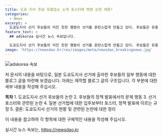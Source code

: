 ```yaml
---
title: 도쿄 지사 후보 유흥업소 소개 포스터에 벗방 논란 여론!
categories:
  - News
excerpt: >
  도쿄도지사 선거 후보들의 미친 듯한 행동이 선거를 혼란스럽게 만들고 있다. 후보들은 유흥업소 점포를 소개하거나, 개 사진을 달고 다닌다. 더구나, 선거 운동 포스터에는 여성의 알몸을 드러낸 사진이나 유명 레이싱 모델의 사진을 표시하기도 한다. 이같은 상황에서 선거법은 후보들의 막장 행동을 막을 수 있는 법적 근거가 부족하다고 한다. 도쿄도지사 선거는 오는 7일 투표가 예정되어 있다.
feature_text: >
  ## adskorea 실시간 뉴스 속보입니다.

  도쿄도지사 선거 후보들의 미친 듯한 행동이 선거를 혼란스럽게 만들고 있다. 후보들은 유흥업소 점포를 소개하거나, 개 사진을 달고 다닌다. 더구나, 선거 운동 포스터에는 여성의 알몸을 드러낸 사진이나 유명 레이싱 모델의 사진을 표시하기도 한다. 이같은 상황에서 선거법은 후보들의 막장 행동을 막을 수 있는 법적 근거가 부족하다고 한다. 도쿄도지사 선거는 오는 7일 투표가 예정되어 있다.
image: 'https://newsdao.kr/res/images/meta/newsdao_breakingnews.jpg'
---
```


<p><img src="https://newsdao.kr/res/images/meta/newsdao_breakingnews.jpg" alt="adskorea 속보" /></p>

<p>저 문서의 내용을 바탕으로, 일본 도쿄도지사 선거에 출마한 후보들의 일부 행동에 대한 블로그 글을 마련해 보겠습니다. 아래는 제작할 블로그 글의 구조입니다. 각 부분에 대한 세부 내용을 작성해 주십시오.</p>

<p><strong>목차</strong>
1. 도쿄도지사 선거 후보들의 논란
2. 후보들의 정책 발표에서의 문제 행동
3. 선거 포스터와 관련된 논란
4. 일본 선거법에 대한 입후보부터 포스터, 정책 발표에 이르는 규정
5. 결론: 도쿄도지사 선거의 현황 및 관련된 논란에 대한 정리</p>

<p>이 내용을 참고하여 각 항목에 대한 구체적인 내용을 작성해 주십시오.</p>
실시간 뉴스 속보는, <a href="https://newsdao.kr" rel="dofollow">https://newsdao.kr</a>


